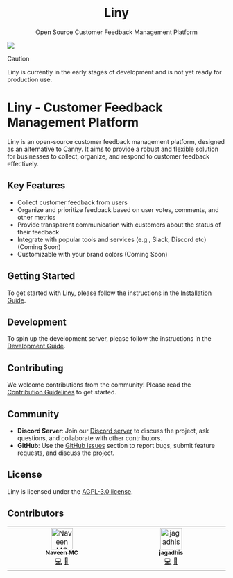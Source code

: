 <h1 align="center">Liny</h1>

<p align="center">Open Source Customer Feedback Management Platform</p>

![](https://github.com/user-attachments/assets/17f98cf3-d4d6-404b-801f-43a44ba830ca)

> [!CAUTION]
> Liny is currently in the early stages of development and is not yet ready for production use.

# Liny - Customer Feedback Management Platform

Liny is an open-source customer feedback management platform, designed as an alternative to Canny. It aims to provide a robust and flexible solution for businesses to collect, organize, and respond to customer feedback effectively.

## Key Features

- Collect customer feedback from users
- Organize and prioritize feedback based on user votes, comments, and other metrics
- Provide transparent communication with customers about the status of their feedback
- Integrate with popular tools and services (e.g., Slack, Discord etc) (Coming Soon)
- Customizable with your brand colors (Coming Soon)

## Getting Started

To get started with Liny, please follow the instructions in the [Installation Guide](https://github.com/mcnaveen/liny/blob/dev/docs/installation.md).

## Development

To spin up the development server, please follow the instructions in the [Development Guide](https://github.com/mcnaveen/liny/blob/dev/docs/development.md).

## Contributing

We welcome contributions from the community! Please read the [Contribution Guidelines](https://github.com/mcnaveen/liny/blob/dev/CONTRIBUTION.md) to get started.

## Community

- **Discord Server**: Join our [Discord server](https://discord.gg/Wz2B3wQZCZ) to discuss the project, ask questions, and collaborate with other contributors.
- **GitHub**: Use the [GitHub issues](https://github.com/mcnaveen/liny/issues) section to report bugs, submit feature requests, and discuss the project.

## License

Liny is licensed under the [AGPL-3.0 license](https://github.com/mcnaveen/liny/blob/main/LICENSE).

## Contributors

<!-- ALL-CONTRIBUTORS-LIST:START - Do not remove or modify this section -->
<!-- prettier-ignore-start -->
<!-- markdownlint-disable -->
<table>
  <tbody>
    <tr>
      <td align="center" valign="top" width="14.28%"><a href="https://github.com/mcnaveen"><img src="https://avatars.githubusercontent.com/u/8493007?v=4?s=50" width="50px;" alt="Naveen MC"/><br /><sub><b>Naveen MC</b></sub></a><br /><a href="https://github.com/mcnaveen/liny/commits?author=mcnaveen" title="Code">💻</a> <a href="#ideas-mcnaveen" title="Ideas, Planning, & Feedback">🤔</a></td>
      <td align="center" valign="top" width="14.28%"><a href="https://devjags-portfolio.vercel.app/"><img src="https://avatars.githubusercontent.com/u/56719874?v=4?s=50" width="50px;" alt="jagadhis"/><br /><sub><b>jagadhis</b></sub></a><br /><a href="https://github.com/mcnaveen/liny/commits?author=jagadhis" title="Code">💻</a> <a href="#ideas-jagadhis" title="Ideas, Planning, & Feedback">🤔</a></td>
    </tr>
  </tbody>
</table>

<!-- markdownlint-restore -->
<!-- prettier-ignore-end -->

<!-- ALL-CONTRIBUTORS-LIST:END -->
